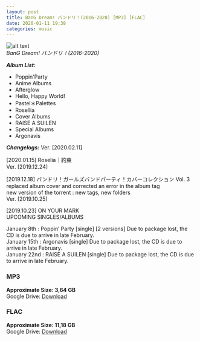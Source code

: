 ```yaml
---
layout: post
title: BanG Dream! バンドリ！(2016-2020) [MP3] [FLAC]
date: 2020-01-11 19:38
categories: music
---
```

![alt text](https://i.ibb.co/zs6F3jX/proof.png 'Bang-Dream-Cover.jpg')  
_BanG Dream! バンドリ！(2016-2020)_

_**Album List:**_
- Poppin'Party
- Anime Albums
- Afterglow
- Hello, Happy World!
- Pastel＊Palettes
- Rosellia
- Cover Albums
- RAISE A SUILEN
- Special Albums
- Argonavis

_**Changelogs:**_
Ver. [2020.02.11]  

[2020.01.15] Roselia｜約束  
Ver. [2019.12.24]  

[2019.12.18] バンドリ！ガールズバンドパーティ！カバーコレクション Vol. 3 replaced album cover and corrected an error in the album tag  
new version of the torrent : new tags, new folders  
Ver. [2019.10.25]  

[2019.10.23] ON YOUR MARK  
UPCOMING SINGLES/ALBUMS  

January 8th : Poppin’ Party [single] [2 versions] Due to package lost, the CD is due to arrive in late February.  
January 15th : Argonavis [single] Due to package lost, the CD is due to arrive in late February.  
January 22nd : RAISE A SUILEN [single] Due to package lost, the CD is due to arrive in late February.  
  
### MP3
**Approximate Size: 3,64 GB**  
Google Drive: [Download](https://drive.google.com/open?id=1L8l2X-1FVzKvGj49G6s1Rn9YhYE5BkWG)  

### FLAC
**Approximate Size: 11,18 GB**  
Google Drive: [Download](https://drive.google.com/open?id=1TLScgQ999AhPk_wkvE9H4lgr_cxuOBEg)
